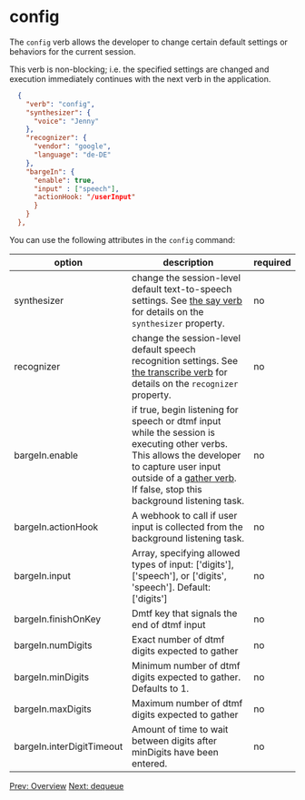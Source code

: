 # config

The `config` verb allows the developer to change certain default settings or behaviors for the current session.  

This verb is non-blocking; i.e. the specified settings are changed and execution immediately continues with the next verb in the application.

```json
  {
    "verb": "config",
    "synthesizer": {
      "voice": "Jenny"
    },
    "recognizer": {
      "vendor": "google",
      "language": "de-DE"
    },
    "bargeIn": {
      "enable": true,
      "input" : ["speech"],
      "actionHook: "/userInput"
      }
    }
  },
```
You can use the following attributes in the `config` command:

| option        | description | required  |
| ------------- |-------------| -----|
| synthesizer | change the session-level default text-to-speech settings. See [the say verb](/docs/webhooks/say) for details on the `synthesizer` property.| no |
| recognizer | change the session-level default speech recognition settings. See [the transcribe verb](/docs/webhooks/transcribe) for details on the `recognizer` property.| no |
| bargeIn.enable| if true, begin listening for speech or dtmf input while the session is executing other verbs.  This allows the developer to capture user input outside of a [gather verb](/docs/webhooks/gather).  If false, stop this background listening task.| no|
| bargeIn.actionHook | A webhook to call if user input is collected from the background listening task.| no |
| bargeIn.input |Array, specifying allowed types of input: ['digits'], ['speech'], or ['digits', 'speech'].  Default: ['digits'] | no |
| bargeIn.finishOnKey | Dmtf key that signals the end of dtmf input | no |
| bargeIn.numDigits | Exact number of dtmf digits expected to gather | no |
| bargeIn.minDigits | Minimum number of dtmf digits expected to gather.  Defaults to 1. | no |
| bargeIn.maxDigits | Maximum number of dtmf digits expected to gather | no |
| bargeIn.interDigitTimeout | Amount of time to wait between digits after minDigits have been entered.| no |




<p class="flex">
<a href="/docs/webhooks/conference">Prev: Overview</a>
<a href="/docs/webhooks/dequeue">Next: dequeue</a>
</p>
